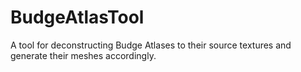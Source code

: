# BudgeAtlasTool
A tool for deconstructing Budge Atlases to their source textures and generate their meshes accordingly.
